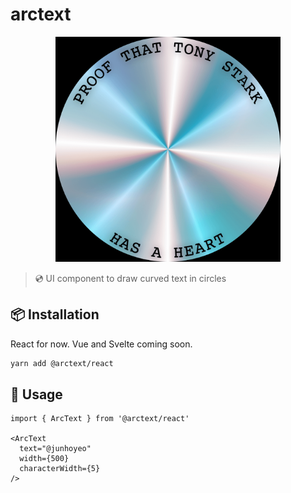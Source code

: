 # arctext
<p align="center">
  <img alt="proof that tony stark has a heart" src="./docs/images/proof-that-tony-stark-has-a-heart.png" width="360px" />
</p>

> 💿 UI component to draw curved text in circles

## 📦 Installation
React for now. Vue and Svelte coming soon.

```bash
yarn add @arctext/react
```

## 🚀 Usage

```tsx
import { ArcText } from '@arctext/react'

<ArcText
  text="@junhoyeo"
  width={500}
  characterWidth={5}
/>
```
